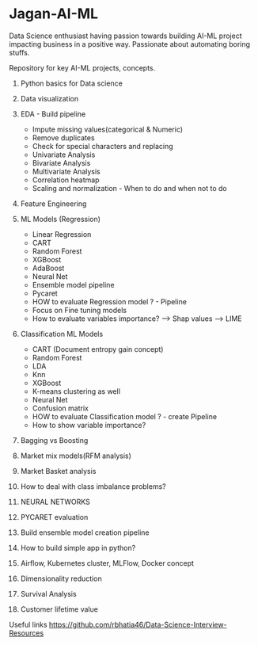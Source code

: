 # Jagan-AI-ML

Data Science enthusiast having passion towards building AI-ML project impacting business in a positive way.
Passionate about automating boring stuffs. 

Repository for key AI-ML projects, concepts. 
1) Python basics for Data science
2) Data visualization
3) EDA - Build pipeline 
    - Impute missing values(categorical & Numeric)
    - Remove duplicates
    - Check for special characters and replacing
    - Univariate Analysis 
    - Bivariate Analysis
    - Multivariate Analysis
    - Correlation heatmap
    - Scaling and normalization - When to do and when not to do 
5) Feature Engineering
6) ML Models (Regression)
    - Linear Regression
    - CART
    - Random Forest
    - XGBoost
    - AdaBoost
    - Neural Net
    - Ensemble model pipeline
    - Pycaret
    - HOW to evaluate Regression model ? - Pipeline
    - Focus on Fine tuning models 
    - How to evaluate variables importance? 
        --> Shap values
        --> LIME
 6) Classification ML Models
    - CART (Document entropy gain concept)
    - Random Forest
    - LDA
    - Knn
    - XGBoost
    - K-means clustering as well
    - Neural Net
    - Confusion matrix
    - HOW to evaluate Classification model ? - create Pipeline
    - How to show variable importance? 

 7) Bagging vs Boosting
 8) Market mix models(RFM analysis) 
 9) Market Basket analysis
 10) How to deal with class imbalance problems?
 11) NEURAL NETWORKS
 12) PYCARET evaluation 
 13) Build ensemble model creation pipeline
 14) How to build simple app in python?
 15) Airflow, Kubernetes cluster, MLFlow, Docker concept
 16) Dimensionality reduction
 17) Survival Analysis
 18) Customer lifetime value
  
Useful links 
https://github.com/rbhatia46/Data-Science-Interview-Resources 
